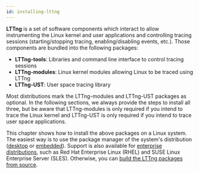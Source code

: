 ```yaml
---
id: installing-lttng
---
```


**LTTng** is a set of software components which interact to allow
instrumenting the Linux kernel and user applications and controlling
tracing sessions (starting/stopping tracing, enabling/disabling events,
etc.). Those components are bundled into the following packages:

  * **LTTng-tools**: Libraries and command line interface to control
    tracing sessions
  * **LTTng-modules**: Linux kernel modules allowing Linux to be
    traced using LTTng
  * **LTTng-UST**: User space tracing library

Most distributions mark the LTTng-modules and LTTng-UST packages as
optional. In the following sections, we always provide the steps to
install all three, but be aware that LTTng-modules is only required if
you intend to trace the Linux kernel and LTTng-UST is only required if
you intend to trace user space applications.

This chapter shows how to install the above packages on a Linux
system. The easiest way is to use the package manager of the system's
distribution ([desktop](#doc-desktop-distributions) or
[embedded](#doc-embedded-distributions)). Support is also available for
[enterprise distributions](#doc-enterprise-distributions), such as
Red Hat Enterprise Linux (RHEL) and SUSE Linux Enterprise Server (SLES).
Otherwise, you can
[build the LTTng packages from source](#doc-building-from-source).
